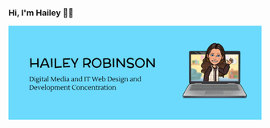 ### Hi, I'm Hailey 🩵🩵
![](me.jpg)





<!--
**HaileyMarieRobinson/HaileyMarieRobinson** is a ✨ _special_ ✨ repository because its `README.md` (this file) appears on your GitHub profile.


